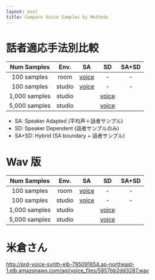 ```yaml
---
layout: post
title: Compare Voice Samples by Methods
---
```


# 話者適応手法別比較

| Num Samples | Env. | SA | SD | SA+SD |
|:-:|:-:|:-:|:-:|:-:|
| 100 samples | room | [voice](http://prd-voice-synth-elb-795091654.ap-northeast-1.elb.amazonaws.com/api/voice_files/5853b0c45b4f2.mp3) | - | - |
| 100 samples | studio | [voice](http://prd-voice-synth-elb-795091654.ap-northeast-1.elb.amazonaws.com/api/voice_files/5853e302079a8.mp3) | - | - |
| 1,000 samples | studio |  | [voice](http://prd-voice-synth-elb-795091654.ap-northeast-1.elb.amazonaws.com/api/voice_files/5853b076c8768.mp3) |  |
| 5,000 samples | studio |  | [voice](http://prd-voice-synth-elb-795091654.ap-northeast-1.elb.amazonaws.com/api/voice_files/58578a6ba4f2b.mp3) |  |

* SA: Speaker Adapted (平均声＋話者サンプル)
* SD: Speaker Dependent (話者サンプルのみ)
* SA+SD: Hybrid (SA boundary + 話者サンプル)

# Wav 版

| Num Samples | Env. | SA | SD | SA+SD |
|:-:|:-:|:-:|:-:|:-:|
| 100 samples | room | [voice](http://prd-voice-synth-elb-795091654.ap-northeast-1.elb.amazonaws.com/api/voice_files/5853b0c45b4f2.wav) | - | - |
| 100 samples | studio | [voice](http://prd-voice-synth-elb-795091654.ap-northeast-1.elb.amazonaws.com/api/voice_files/5853e302079a8.wav) | - | - |
| 1,000 samples | studio |  | [voice](http://prd-voice-synth-elb-795091654.ap-northeast-1.elb.amazonaws.com/api/voice_files/5853b076c8768.wav) |  |
| 5,000 samples | studio |  | [voice](http://prd-voice-synth-elb-795091654.ap-northeast-1.elb.amazonaws.com/api/voice_files/58578a6ba4f2b.wav) |  |

# 米倉さん
http://prd-voice-synth-elb-795091654.ap-northeast-1.elb.amazonaws.com/api/voice_files/5857bb2dd3287.wav

